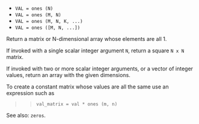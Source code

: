 * `VAL = ones (N)`
* `VAL = ones (M, N)`
* `VAL = ones (M, N, K, ...)`
* `VAL = ones ([M, N, ...])`

Return a matrix or N-dimensional array whose elements are all 1.

If invoked with a single scalar integer argument `N`, return a square
`N x N` matrix.

If invoked with two or more scalar integer arguments, or a vector
of integer values, return an array with the given dimensions.

To create a constant matrix whose values are all the same use an
expression such as

>> `val_matrix = val * ones (m, n)`

See also: `zeros`.
